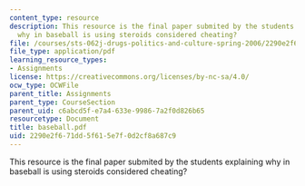 ```yaml
---
content_type: resource
description: This resource is the final paper submited by the students explaining
  why in baseball is using steroids considered cheating?
file: /courses/sts-062j-drugs-politics-and-culture-spring-2006/2290e2f671dd5f615e7f0d2cf8a687c9_baseball.pdf
file_type: application/pdf
learning_resource_types:
- Assignments
license: https://creativecommons.org/licenses/by-nc-sa/4.0/
ocw_type: OCWFile
parent_title: Assignments
parent_type: CourseSection
parent_uid: c6abcd5f-e7a4-633e-9986-7a2f0d826b65
resourcetype: Document
title: baseball.pdf
uid: 2290e2f6-71dd-5f61-5e7f-0d2cf8a687c9
---
```

This resource is the final paper submited by the students explaining why in baseball is using steroids considered cheating?